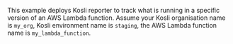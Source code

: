 This example deploys Kosli reporter to track what is running in a specific version of an AWS Lambda function. Assume your Kosli organisation name is `my_org`, Kosli environment name is `staging`, the AWS Lambda function name is `my_lambda_function`.